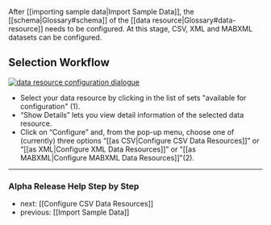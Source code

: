 After [[importing sample data|Import Sample Data]], the [[schema|Glossary#schema]] of the [[data resource|Glossary#data-resource]] needs to be configured. At this stage, CSV, XML and MABXML datasets can be configured.

## Selection Workflow

[![data resource configuration dialogue](https://avgl.mybalsamiq.com/mockups/2319122.png?key=27106ea66faf01c9ad98a275eac48683ac53bf00)](https://avgl.mybalsamiq.com/mockups/2319122.png?key=27106ea66faf01c9ad98a275eac48683ac53bf00 "Data Resource Configuration Dialogue")

* Select your data resource by clicking in the list of sets "available for configuration" (1).
* “Show Details” lets you view detail information of the selected data resource.
* Click on “Configure” and, from the pop-up menu, choose one of (currently) three options “[[as CSV|Configure CSV Data Resources]]” or “[[as XML|Configure XML Data Resources]]” or "[[as MABXML|Configure MABXML Data Resources]]"(2).


-----------------------------------
### Alpha Release Help Step by Step

* next: [[Configure CSV Data Resources]]
* previous: [[Import Sample Data]]